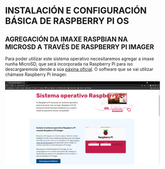 #	INSTALACIÓN E CONFIGURACIÓN BÁSICA DE RASPBERRY PI OS


## AGREGACIÓN DA IMAXE RASPBIAN NA MICROSD A TRAVÉS DE RASPBERRY PI IMAGER

Para poder utilizar este sistema operativo necesitaremos agregar a imaxe nunha MicroSD, que será incorporada na Raspberry Pi para iso descargaremola dende a súa [páxina oficial](https://www.raspberrypi.org/software/). O software que se vai utilizar chámase Raspberry Pi Imager.


![raspi_1](doc/img/imaxes-raspbian/rasp1.PNG)

